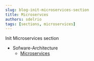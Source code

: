 ```yaml
---
slug: blog-init-microservices-section
title: Microservces
authors: sdelrio
tags: [sections, microservices]
---
```


Init Microservices section

* Sofware-Architecture
  * [Microservices](/docs/Software-Architecture/microservices)

